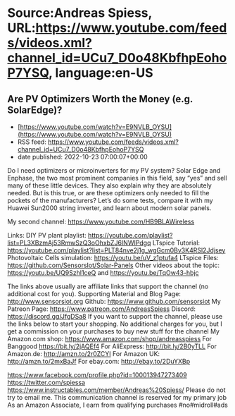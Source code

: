 # Source:Andreas Spiess, URL:https://www.youtube.com/feeds/videos.xml?channel_id=UCu7_D0o48KbfhpEohoP7YSQ, language:en-US

## Are PV Optimizers Worth the Money (e.g. SolarEdge)?
 - [https://www.youtube.com/watch?v=E9NVLB_OYSU](https://www.youtube.com/watch?v=E9NVLB_OYSU)
 - RSS feed: https://www.youtube.com/feeds/videos.xml?channel_id=UCu7_D0o48KbfhpEohoP7YSQ
 - date published: 2022-10-23 07:00:07+00:00

Do I need optimizers or microinverters for my PV system? Solar Edge and Enphase, the two most prominent companies in this field, say “yes” and sell many of these little devices. They also explain why they are absolutely needed. But is this true, or are these optimizers only needed to fill the pockets of the manufacturers? Let’s do some tests, compare it with my Huawei Sun2000 string inverter, and learn about modern solar panels.

My second channel: https://www.youtube.com/HB9BLAWireless

Links:
DIY PV plant playlist: https://youtube.com/playlist?list=PL3XBzmAj53RmwSzQ3oOhxbZJ6INWIPdgq
LTspice Tutorial: https://youtube.com/playlist?list=PLT84nve2j1g_wgGcm0Bv3K4RSl2Jdjsey
Photovoltaic Cells simulation: https://youtu.be/uV_z1ptufa4
LTspice Files: https://github.com/SensorsIot/Solar-Panels
Other videos about the topic: https://youtu.be/UQ9Szhl1ceQ and https://youtu.be/TqOw43-hbjc

The links above usually are affiliate links that support the channel (no additional cost for you).
Supporting Material and Blog Page: http://www.sensorsiot.org
Github: https://www.github.com/sensorsiot
My Patreon Page: https://www.patreon.com/AndreasSpiess
Discord: https://discord.gg/JfgDSa8
If you want to support the channel, please use the links below to start your shopping. No additional charges for you, but I get a commission on your purchases to buy new stuff for the channel
My Amazon.com shop: https://www.amazon.com/shop/andreasspiess
For Banggood https://bit.ly/2jAQEf4
For AliExpress: http://bit.ly/2B0yTLL
For Amazon.de: http://amzn.to/2r0ZCYI
For Amazon UK: http://amzn.to/2mxBaJf
For ebay.com: http://ebay.to/2DuYXBp

https://www.facebook.com/profile.php?id=100013947273409
https://twitter.com/spiessa
https://www.instructables.com/member/Andreas%20Spiess/
Please do not try to email me. This communication channel is reserved for my primary job
As an Amazon Associate, I earn from qualifying purchases
#no#midroll#ads

